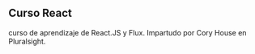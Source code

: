 Curso React
------------------
curso de aprendizaje de React.JS y Flux. Impartudo por Cory House en Pluralsight.
